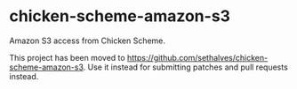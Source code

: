 chicken-scheme-amazon-s3
========================

Amazon S3 access from Chicken Scheme.

This project has been moved to
https://github.com/sethalves/chicken-scheme-amazon-s3.
Use it instead for submitting patches and pull requests instead.
